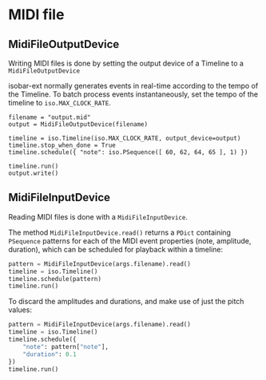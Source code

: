 # MIDI file

## MidiFileOutputDevice

Writing MIDI files is done by setting the output device of a Timeline to a `MidiFileOutputDevice`

isobar-ext normally generates events in real-time according to the tempo of the Timeline. To batch process events instantaneously, set the tempo of the timeline to `iso.MAX_CLOCK_RATE`. 

```
filename = "output.mid"
output = MidiFileOutputDevice(filename)

timeline = iso.Timeline(iso.MAX_CLOCK_RATE, output_device=output)
timeline.stop_when_done = True
timeline.schedule({ "note": iso.PSequence([ 60, 62, 64, 65 ], 1) })

timeline.run()
output.write()
```

## MidiFileInputDevice

Reading MIDI files is done with a `MidiFileInputDevice`.

The method `MidiFileInputDevice.read()` returns a `PDict` containing `PSequence`
patterns for each of the MIDI event properties (note, amplitude, duration), which
can be scheduled for playback within a timeline:

```python
pattern = MidiFileInputDevice(args.filename).read()
timeline = iso.Timeline()
timeline.schedule(pattern)
timeline.run()
```

To discard the amplitudes and durations, and make use of just the pitch values:

```python
pattern = MidiFileInputDevice(args.filename).read()
timeline = iso.Timeline()
timeline.schedule({
    "note": pattern["note"],
    "duration": 0.1
})
timeline.run()
```